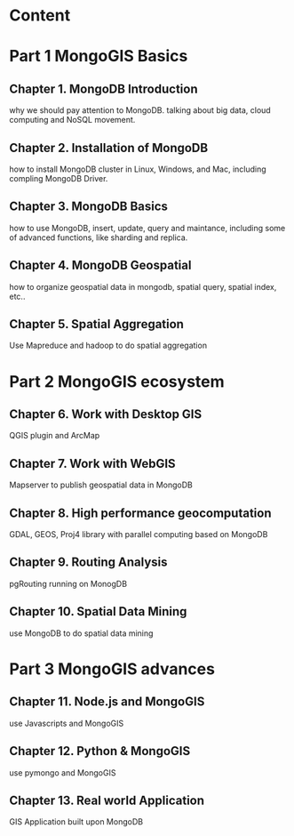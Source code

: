 # Content

# Part 1 MongoGIS Basics

## Chapter 1. MongoDB Introduction
why we should pay attention to MongoDB. talking about big data, cloud computing and NoSQL movement.

## Chapter 2. Installation of MongoDB
how to install MongoDB cluster in Linux, Windows, and Mac, including compling MongoDB Driver.

## Chapter 3. MongoDB Basics
how to use MongoDB, insert, update, query and maintance, including some of advanced functions, like sharding and replica.

## Chapter 4. MongoDB Geospatial
how to organize geospatial data in mongodb, spatial query, spatial index, etc..

## Chapter 5. Spatial Aggregation
Use Mapreduce and hadoop to do spatial aggregation

# Part 2 MongoGIS ecosystem

## Chapter 6. Work with Desktop GIS
QGIS plugin and ArcMap

## Chapter 7. Work with WebGIS
Mapserver to publish geospatial data in MongoDB

## Chapter 8. High performance geocomputation
GDAL, GEOS, Proj4 library with parallel computing based on MongoDB

## Chapter 9. Routing Analysis
pgRouting running on MonogDB

## Chapter 10. Spatial Data Mining
use MongoDB to do spatial data mining

# Part 3 MongoGIS advances

## Chapter 11. Node.js and MongoGIS
use Javascripts and MongoGIS 

## Chapter 12. Python & MongoGIS
use pymongo and MongoGIS

## Chapter 13. Real world Application
GIS Application built upon MongoDB




